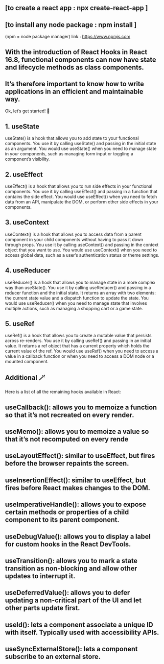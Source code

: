 
## [to create a react app : npx create-react-app <your-app-name>]
## [to install any node package : npm install <package-name>]
(npm = node package manager) link : https://www.npmjs.com


## With the introduction of React Hooks in React 16.8, functional components can now have state and lifecycle methods as class components.
## It’s therefore important to know how to write applications in an efficient and maintainable way.

Ok, let’s get started! 🎸

## 1. useState
useState() is a hook that allows you to add state to your functional components.
You use it by calling useState() and passing in the initial state as an argument. You would use useState() when you need to manage state in your components, such as managing form input or toggling a component’s visibility.
  
 ## 2. useEffect
useEffect() is a hook that allows you to run side effects in your functional components. You use it by calling useEffect() and passing in a function that contains the side effect. You would use useEffect() when you need to fetch data from an API, manipulate the DOM, or perform other side effects in your components.

## 3. useContext
useContext() is a hook that allows you to access data from a parent component in your child components without having to pass it down through props. You use it by calling useContext() and passing in the context object that you want to use. You would use useContext() when you need to access global data, such as a user’s authentication status or theme settings.

## 4. useReducer
useReducer() is a hook that allows you to manage state in a more complex way than useState(). You use it by calling useReducer() and passing in a reducer function and the initial state. It returns an array with two elements: the current state value and a dispatch function to update the state. You would use useReducer() when you need to manage state that involves multiple actions, such as managing a shopping cart or a game state.

## 5. useRef
useRef() is a hook that allows you to create a mutable value that persists across re-renders. You use it by calling useRef() and passing in an initial value. It returns a ref object that has a current property which holds the current value of the ref. You would use useRef() when you need to access a value in a callback function or when you need to access a DOM node or a mounted component.

## Additional 🪄
Here is a list of all the remaining hooks available in React:

## useCallback(): allows you to memoize a function so that it’s not recreated on every render.
## useMemo(): allows you to memoize a value so that it’s not recomputed on every rende
## useLayoutEffect(): similar to useEffect, but fires before the browser repaints the screen.
## useInsertionEffect(): similar to useEffect, but fires before React makes changes to the DOM.
## useImperativeHandle(): allows you to expose certain methods or properties of a child component to its parent component.
## useDebugValue(): allows you to display a label for custom hooks in the React DevTools.
## useTransition(): allows you to mark a state transition as non-blocking and allow other updates to interrupt it.
## useDeferredValue(): allows you to defer updating a non-critical part of the UI and let other parts update first.
## useId(): lets a component associate a unique ID with itself. Typically used with accessibility APIs.
## useSyncExternalStore(): lets a component subscribe to an external store.
